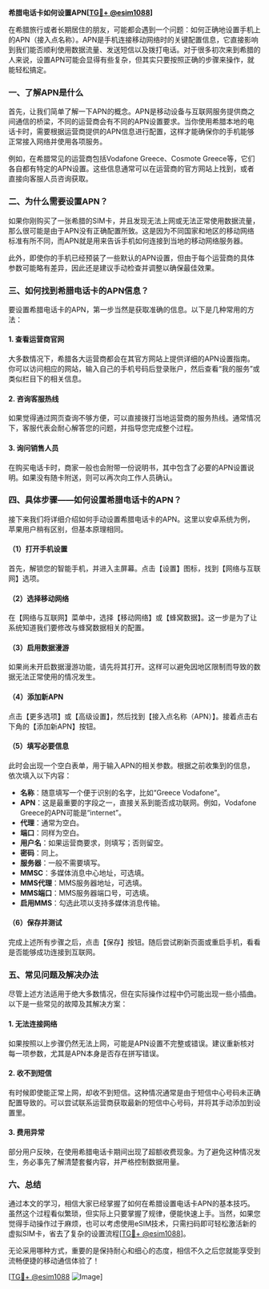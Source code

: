 **希腊电话卡如何设置APN[[TG💪+ @esim1088](https://t.me/s/esim1088)]**

在希腊旅行或者长期居住的朋友，可能都会遇到一个问题：如何正确地设置手机上的APN（接入点名称）。APN是手机连接移动网络时的关键配置信息，它直接影响到我们能否顺利使用数据流量、发送短信以及拨打电话。对于很多初次来到希腊的人来说，设置APN可能会显得有些复杂，但其实只要按照正确的步骤来操作，就能轻松搞定。

### 一、了解APN是什么

首先，让我们简单了解一下APN的概念。APN是移动设备与互联网服务提供商之间通信的桥梁，不同的运营商会有不同的APN设置要求。当你使用希腊本地的电话卡时，需要根据运营商提供的APN信息进行配置，这样才能确保你的手机能够正常接入网络并使用各项服务。

例如，在希腊常见的运营商包括Vodafone Greece、Cosmote Greece等，它们各自都有特定的APN设置。这些信息通常可以在运营商的官方网站上找到，或者直接向客服人员咨询获取。

### 二、为什么需要设置APN？

如果你刚购买了一张希腊的SIM卡，并且发现无法上网或无法正常使用数据流量，那么很可能是由于APN没有正确配置所致。这是因为不同国家和地区的移动网络标准有所不同，而APN就是用来告诉手机如何连接到当地的移动网络服务器。

此外，即使你的手机已经预装了一些默认的APN设置，但由于每个运营商的具体参数可能略有差异，因此还是建议手动检查并调整以确保最佳效果。

### 三、如何找到希腊电话卡的APN信息？

要设置希腊电话卡的APN，第一步当然是获取准确的信息。以下是几种常用的方法：

#### 1. 查看运营商官网
大多数情况下，希腊各大运营商都会在其官方网站上提供详细的APN设置指南。你可以访问相应的网站，输入自己的手机号码后登录账户，然后查看“我的服务”或类似栏目下的相关信息。

#### 2. 咨询客服热线
如果觉得通过网页查询不够方便，可以直接拨打当地运营商的服务热线。通常情况下，客服代表会耐心解答您的问题，并指导您完成整个过程。

#### 3. 询问销售人员
在购买电话卡时，商家一般也会附带一份说明书，其中包含了必要的APN设置说明。如果没有随卡附送，则可以再次向工作人员确认。

### 四、具体步骤——如何设置希腊电话卡的APN？

接下来我们将详细介绍如何手动设置希腊电话卡的APN。这里以安卓系统为例，苹果用户稍有区别，但基本原理相同。

#### （1）打开手机设置
首先，解锁您的智能手机，并进入主屏幕。点击【设置】图标，找到【网络与互联网】选项。

#### （2）选择移动网络
在【网络与互联网】菜单中，选择【移动网络】或【蜂窝数据】。这一步是为了让系统知道我们要修改与蜂窝数据相关的配置。

#### （3）启用数据漫游
如果尚未开启数据漫游功能，请先将其打开。这样可以避免因地区限制而导致的数据无法正常使用的情况发生。

#### （4）添加新APN
点击【更多选项】或【高级设置】，然后找到【接入点名称（APN）】。接着点击右下角的【添加新APN】按钮。

#### （5）填写必要信息
此时会出现一个空白表单，用于输入APN的相关参数。根据之前收集到的信息，依次填入以下内容：
- **名称**：随意填写一个便于识别的名字，比如“Greece Vodafone”。
- **APN**：这是最重要的字段之一，直接关系到能否成功联网。例如，Vodafone Greece的APN可能是“internet”。
- **代理**：通常为空白。
- **端口**：同样为空白。
- **用户名**：如果运营商要求，则填写；否则留空。
- **密码**：同上。
- **服务器**：一般不需要填写。
- **MMSC**：多媒体消息中心地址，可选填。
- **MMS代理**：MMS服务器地址，可选填。
- **MMS端口**：MMS服务器端口号，可选填。
- **启用MMS**：勾选此项以支持多媒体消息传输。

#### （6）保存并测试
完成上述所有步骤之后，点击【保存】按钮。随后尝试刷新页面或重启手机，看看是否能够成功连接到互联网。

### 五、常见问题及解决办法

尽管上述方法适用于绝大多数情况，但在实际操作过程中仍可能出现一些小插曲。以下是一些常见的故障及其解决方案：

#### 1. 无法连接网络
如果按照以上步骤仍然无法上网，可能是APN设置不完整或错误。建议重新核对每一项参数，尤其是APN本身是否存在拼写错误。

#### 2. 收不到短信
有时候即使能正常上网，却收不到短信。这种情况通常是由于短信中心号码未正确配置导致的。可以尝试联系运营商获取最新的短信中心号码，并将其手动添加到设置里。

#### 3. 费用异常
部分用户反映，在使用希腊电话卡期间出现了超额收费现象。为了避免这种情况发生，务必事先了解清楚套餐内容，并严格控制数据用量。

### 六、总结

通过本文的学习，相信大家已经掌握了如何在希腊设置电话卡APN的基本技巧。虽然这个过程看似繁琐，但实际上只要掌握了规律，便能快速上手。当然，如果您觉得手动操作过于麻烦，也可以考虑使用eSIM技术，只需扫码即可轻松激活新的虚拟SIM卡，省去了复杂的设置流程[[TG💪+ @esim1088](https://t.me/s/esim1088)]。

无论采用哪种方式，重要的是保持耐心和细心的态度，相信不久之后您就能享受到流畅便捷的移动通信体验了！

[[TG💪+ @esim1088](https://t.me/s/esim1088) ![Image](https://i.postimg.cc/4NQfJmqS/Snipaste-2025-05-13-00-14-12.png)]